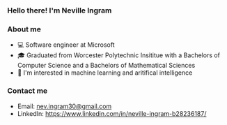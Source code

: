 ### Hello there! I'm Neville Ingram

### About me
- 💻 Software engineer at Microsoft
- 🎓 Graduated from Worcester Polytechnic Insititue with a Bachelors of Computer Science and a Bachelors of Mathematical Sciences
- 🤗 I'm interested in machine learning and aritifical intelligence

### Contact me
- Email: nev.ingram30@gmail.com
- LinkedIn: https://www.linkedin.com/in/neville-ingram-b28236187/

